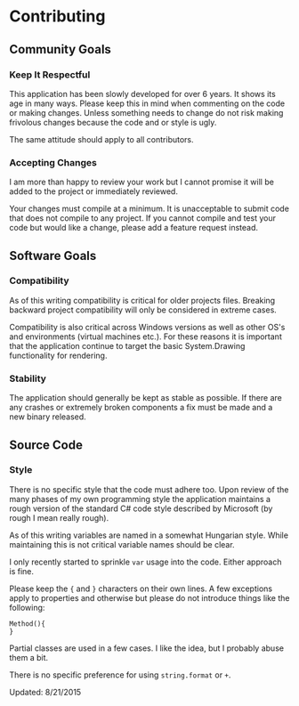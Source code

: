 # Contributing

## Community Goals

### Keep It Respectful

This application has been slowly developed for over 6 years. It shows its age in many ways. Please keep this in mind when commenting on the code
or making changes. Unless something needs to change do not risk making frivolous changes because the code and or style is ugly.

The same attitude should apply to all contributors.

### Accepting Changes

I am more than happy to review your work but I cannot promise it will be added to the project or immediately reviewed.

Your changes must compile at a minimum. It is unacceptable to submit code that does not compile to any project. If you cannot compile and test your code but would like a change, please add a feature request instead.

## Software Goals 

### Compatibility

As of this writing compatibility is critical for older projects files. Breaking backward project compatibility will only be considered in extreme cases.

Compatibility is also critical across Windows versions as well as other OS's and environments (virtual machines etc.). For these reasons it is 
important that the application continue to target the basic System.Drawing functionality for rendering.

### Stability

The application should generally be kept as stable as possible. If there are any crashes or extremely broken components a fix
must be made and a new binary released.

## Source Code

### Style

There is no specific style that the code must adhere too. Upon review of the many phases of my own programming style the application maintains
a rough version of the standard C# code style described by Microsoft (by rough I mean really rough).

As of this writing variables are named in a somewhat Hungarian style. While maintaining this is not critical variable names should be clear.

I only recently started to sprinkle `var` usage into the code. Either approach is fine.

Please keep the `{` and `}` characters on their own lines. A few exceptions apply to properties and otherwise but please do not introduce things like
the following:
```
Method(){
}
```

Partial classes are used in a few cases. I like the idea, but I probably abuse them a bit.

There is no specific preference for using `string.format` or `+`.

Updated: 8/21/2015

